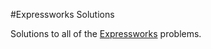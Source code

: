 #Expressworks Solutions

Solutions to all of the [Expressworks](https://github.com/azat-co/expressworks) problems.
